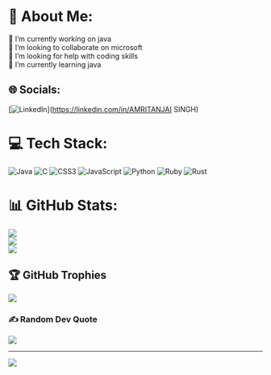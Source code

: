 # 💫 About Me:
🔭 I’m currently working on java<br>👯 I’m looking to collaborate on microsoft<br>🤝 I’m looking for help with coding skills <br>🌱 I’m currently learning java


## 🌐 Socials:
[![LinkedIn](https://img.shields.io/badge/LinkedIn-%230077B5.svg?logo=linkedin&logoColor=white)](https://linkedin.com/in/AMRITANJAI SINGH) 

# 💻 Tech Stack:
![Java](https://img.shields.io/badge/java-%23ED8B00.svg?style=for-the-badge&logo=openjdk&logoColor=white) ![C](https://img.shields.io/badge/c-%2300599C.svg?style=for-the-badge&logo=c&logoColor=white) ![CSS3](https://img.shields.io/badge/css3-%231572B6.svg?style=for-the-badge&logo=css3&logoColor=white) ![JavaScript](https://img.shields.io/badge/javascript-%23323330.svg?style=for-the-badge&logo=javascript&logoColor=%23F7DF1E) ![Python](https://img.shields.io/badge/python-3670A0?style=for-the-badge&logo=python&logoColor=ffdd54) ![Ruby](https://img.shields.io/badge/ruby-%23CC342D.svg?style=for-the-badge&logo=ruby&logoColor=white) ![Rust](https://img.shields.io/badge/rust-%23000000.svg?style=for-the-badge&logo=rust&logoColor=white)
# 📊 GitHub Stats:
![](https://github-readme-stats.vercel.app/api?username=naokiurasawaanshu&theme=dark&hide_border=false&include_all_commits=true&count_private=true)<br/>
![](https://nirzak-streak-stats.vercel.app/?user=naokiurasawaanshu&theme=dark&hide_border=false)<br/>
![](https://github-readme-stats.vercel.app/api/top-langs/?username=naokiurasawaanshu&theme=dark&hide_border=false&include_all_commits=true&count_private=true&layout=compact)

## 🏆 GitHub Trophies
![](https://github-profile-trophy.vercel.app/?username=naokiurasawaanshu&theme=radical&no-frame=false&no-bg=false&margin-w=4)

### ✍️ Random Dev Quote
![](https://quotes-github-readme.vercel.app/api?type=horizontal&theme=radical)

---
[![](https://visitcount.itsvg.in/api?id=naokiurasawaanshu&icon=0&color=0)](https://visitcount.itsvg.in)

<!-- Proudly created with GPRM ( https://gprm.itsvg.in ) -->

